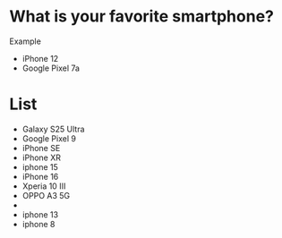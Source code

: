 # What is your favorite smartphone?
Example
- iPhone 12
- Google Pixel 7a

# List
- Galaxy S25 Ultra
- Google Pixel 9
- iPhone SE
- iPhone XR
- iphone 15
- iPhone 16
- Xperia 10 III
- OPPO A3 5G
-
- iphone 13
- iphone 8
